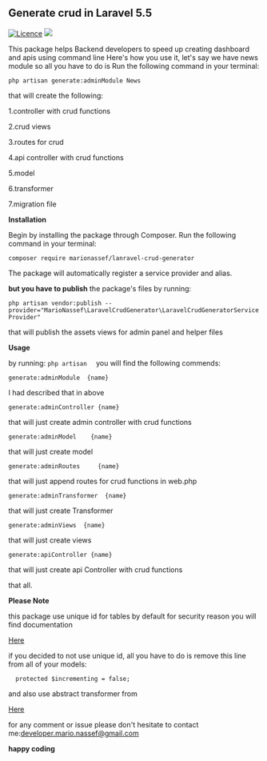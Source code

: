 <h2>Generate crud in Laravel 5.5</h2>

<a href="https://github.com/marionassef/laravel-crud-generator/blob/master/LICENSE" rel="nofollow"><img src="https://img.shields.io/github/license/marionassef/laravel-crud-generator.svg" alt="Licence" style="max-width:100%;"></a>
<a href="https://packagist.org/packages/marionassef/laravel-crud-generator" rel="nofollow"><img src="https://img.shields.io/github/issues/marionassef/laravel-crud-generator.svg" style="max-width:100%;"></a>

This package helps Backend developers to speed up creating dashboard and apis using command line 
Here's how you use it, let's say we have news module so all you have to do is Run the following command in your terminal:

`php artisan generate:adminModule News
`

that will create the following:

1.controller with crud functions
 
2.crud views

3.routes for crud 

4.api controller with crud functions

5.model 

6.transformer

7.migration file 


**Installation** 

Begin by installing the package through Composer. Run the following command in your terminal:

`composer require marionassef/lanravel-crud-generator
`

The package will automatically register a service provider and alias.

**but you have to publish** the package's files by running:

`php artisan vendor:publish --provider="MarioNassef\LaravelCrudGenerator\LaravelCrudGeneratorServiceProvider"`


that will publish the assets views for admin panel and helper files

**Usage**

by running:
`php artisan 
`
you will find the following commends:

` generate:adminModule  {name}
`

I had described that in above

`generate:adminController {name}`

that will just create admin controller with crud functions


` generate:adminModel    {name}    
` 

that will just create model

`generate:adminRoutes     {name}  
` 

that will just append routes for crud functions in web.php 

`generate:adminTransformer  {name}
` 

that will just create Transformer

`generate:adminViews  {name}
` 

that will just create views 

`generate:apiController {name}
`

that will just create api Controller with crud functions 


that all.

**Please Note** 

this package use unique id for tables by default for security reason you will find documentation   
<p><a href="https://github.com/webpatser/laravel-uuid">Here</a> </p>

if you decided to not use unique id, all you have to do is remove this line from all of your models:

`   protected $incrementing = false;
`

and also use abstract transformer from <p><a href="https://github.com/themsaid/laravel-model-transformer">Here</a> </p>



for any comment or issue please don't hesitate to contact me:developer.mario.nassef@gmail.com


**happy coding**